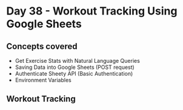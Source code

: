 # Day 38 - Workout Tracking Using Google Sheets
## Concepts covered
- Get Exercise Stats with Natural Language Queries
- Saving Data into Google Sheets (POST request)
- Authenticate Sheety API (Basic Authentication)
- Environment Variables
## Workout Tracking